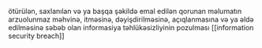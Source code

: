ötürülən, saxlanılan və ya başqa şəkildə emal edilən qorunan məlumatın arzuolunmaz məhvinə, itməsinə, dəyişdirilməsinə, açıqlanmasına və ya əldə edilməsinə səbəb olan informasiya təhlükəsizliyinin pozulması
[[information security breach]]
